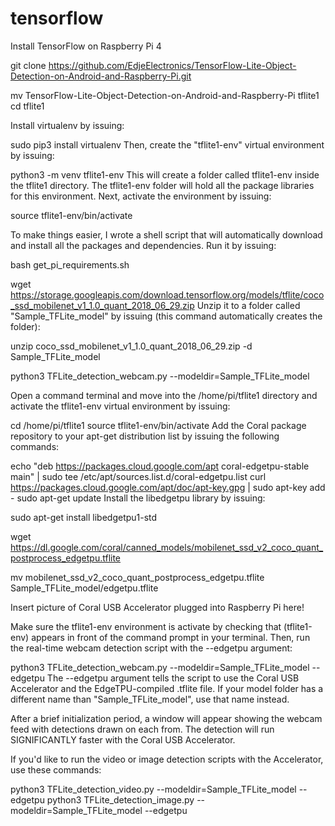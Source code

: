 # tensorflow
Install TensorFlow on Raspberry Pi 4

git clone https://github.com/EdjeElectronics/TensorFlow-Lite-Object-Detection-on-Android-and-Raspberry-Pi.git

mv TensorFlow-Lite-Object-Detection-on-Android-and-Raspberry-Pi tflite1
cd tflite1

Install virtualenv by issuing:

sudo pip3 install virtualenv
Then, create the "tflite1-env" virtual environment by issuing:

python3 -m venv tflite1-env
This will create a folder called tflite1-env inside the tflite1 directory. The tflite1-env folder will hold all the package libraries for this environment. Next, activate the environment by issuing:

source tflite1-env/bin/activate

To make things easier, I wrote a shell script that will automatically download and install all the packages and dependencies. Run it by issuing:

bash get_pi_requirements.sh

wget https://storage.googleapis.com/download.tensorflow.org/models/tflite/coco_ssd_mobilenet_v1_1.0_quant_2018_06_29.zip
Unzip it to a folder called "Sample_TFLite_model" by issuing (this command automatically creates the folder):

unzip coco_ssd_mobilenet_v1_1.0_quant_2018_06_29.zip -d Sample_TFLite_model

python3 TFLite_detection_webcam.py --modeldir=Sample_TFLite_model

Open a command terminal and move into the /home/pi/tflite1 directory and activate the tflite1-env virtual environment by issuing:

cd /home/pi/tflite1
source tflite1-env/bin/activate
Add the Coral package repository to your apt-get distribution list by issuing the following commands:

echo "deb https://packages.cloud.google.com/apt coral-edgetpu-stable main" | sudo tee /etc/apt/sources.list.d/coral-edgetpu.list
curl https://packages.cloud.google.com/apt/doc/apt-key.gpg | sudo apt-key add -
sudo apt-get update
Install the libedgetpu library by issuing:

sudo apt-get install libedgetpu1-std

wget https://dl.google.com/coral/canned_models/mobilenet_ssd_v2_coco_quant_postprocess_edgetpu.tflite

mv mobilenet_ssd_v2_coco_quant_postprocess_edgetpu.tflite Sample_TFLite_model/edgetpu.tflite

Insert picture of Coral USB Accelerator plugged into Raspberry Pi here!

Make sure the tflite1-env environment is activate by checking that (tflite1-env) appears in front of the command prompt in your terminal. Then, run the real-time webcam detection script with the --edgetpu argument:

python3 TFLite_detection_webcam.py --modeldir=Sample_TFLite_model --edgetpu
The --edgetpu argument tells the script to use the Coral USB Accelerator and the EdgeTPU-compiled .tflite file. If your model folder has a different name than "Sample_TFLite_model", use that name instead.

After a brief initialization period, a window will appear showing the webcam feed with detections drawn on each from. The detection will run SIGNIFICANTLY faster with the Coral USB Accelerator.

If you'd like to run the video or image detection scripts with the Accelerator, use these commands:

python3 TFLite_detection_video.py --modeldir=Sample_TFLite_model --edgetpu
python3 TFLite_detection_image.py --modeldir=Sample_TFLite_model --edgetpu

